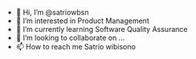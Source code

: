 - 👋 Hi, I’m @satriowbsn
- 👀 I’m interested in Product Management
- 🌱 I’m currently learning Software Quality Assurance
- 💞️ I’m looking to collaborate on ...
- 📫 How to reach me Satrio wibisono

<!---
satriowbsn/satriowbsn is a ✨ special ✨ repository because its `README.md` (this file) appears on your GitHub profile.
You can click the Preview link to take a look at your changes.
--->
